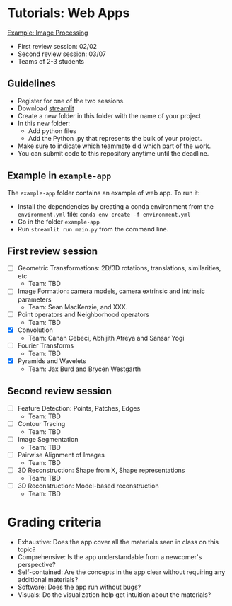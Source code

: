# Tutorials: Web Apps

[Example: Image Processing](https://share.streamlit.io/aniketwattamwar/image-processing-with-streamlit/main/main.py)

- First review session: 02/02
- Second review session: 03/07
- Teams of 2-3 students

## Guidelines

- Register for one of the two sessions.
- Download [streamlit](https://streamlit.io/)
- Create a new folder in this folder with the name of your project
- In this new folder:
  - Add python files
  - Add the Python .py that represents the bulk of your project.
- Make sure to indicate which teammate did which part of the work.
- You can submit code to this repository anytime until the deadline.

## Example in `example-app`

The `example-app` folder contains an example of web app. To run it:
- Install the dependencies by creating a conda environment from the `environment.yml` file: `conda env create -f environment.yml`
- Go in the folder `example-app`
- Run `streamlit run main.py` from the command line.

## First review session

- [ ] Geometric Transformations: 2D/3D rotations, translations, similarities, etc
  - Team: TBD
- [ ] Image Formation: camera models, camera extrinsic and intrinsic parameters
  - Team: Sean MacKenzie, and XXX.
- [ ] Point operators and Neighborhood operators
  - Team: TBD
- [x] Convolution
  - Team: Canan Cebeci, Abhijith Atreya and Sansar Yogi
- [ ] Fourier Transforms
  - Team: TBD
- [x] Pyramids and Wavelets
  - Team: Jax Burd and Brycen Westgarth


## Second review session

- [ ] Feature Detection: Points, Patches, Edges
  - Team: TBD
- [ ] Contour Tracing
  - Team: TBD
- [ ] Image Segmentation
  - Team: TBD
- [ ] Pairwise Alignment of Images
  - Team: TBD
- [ ] 3D Reconstruction: Shape from X, Shape representations
  - Team: TBD
- [ ] 3D Reconstruction: Model-based reconstruction
  - Team: TBD

# Grading criteria

- Exhaustive: Does the app cover all the materials seen in class on this topic?
- Comprehensive: Is the app understandable from a newcomer's perspective?
- Self-contained: Are the concepts in the app clear without requiring any additional materials?
- Software: Does the app run without bugs?
- Visuals: Do the visualization help get intuition about the materials?
